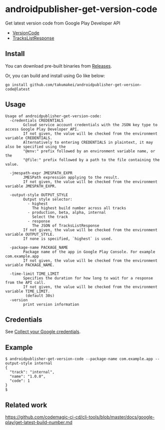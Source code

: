# androidpublisher-get-version-code
Get latest version code from Google Play Developer API

- [VersionCode](https://pkg.go.dev/google.golang.org/api@v0.210.0/androidpublisher/v3#TrackRelease.VersionCodes)
- [TracksListResponse](https://pkg.go.dev/google.golang.org/api@v0.210.0/androidpublisher/v3#TracksListResponse)

## Install

You can download pre-built binaries from [Releases](https://github.com/takumakei/androidpublisher-get-version-code/releases).

Or, you can build and install using Go like below:

```
go install github.com/takumakei/androidpublisher-get-version-code@latest
```

## Usage

```
Usage of androidpublisher-get-version-code:
  -credentials CREDENTIALS
        Gcloud service account credentials with the JSON key type to access Google Play Developer API.
        If not given, the value will be checked from the environment variable CREDENTIALS.
        Alternatively to entering CREDENTIALS in plaintext, it may also be specified using the
        "@env:" prefix followed by an environment variable name, or the
        "@file:" prefix followed by a path to the file containing the value.

  -jmespath-expr JMESPATH_EXPR
        JMESPath expression applying to the result.
        If not given, the value will be checked from the environment variable JMESPATH_EXPR.

  -output-style OUTPUT_STYLE
        Output style selector:
          - highest
            The highest build number across all tracks
          - production, beta, alpha, internal
            Select the track
          - response
            The JSON of TracksListResponse
        If not given, the value will be checked from the environment variable OUTPUT_STYLE.
        If none is specified, `highest` is used.

  -package-name PACKAGE_NAME
        Package name of the app in Google Play Console. For example com.example.app
        If not given, the value will be checked from the environment variable PACKAGE_NAME.

  -time-limit TIME_LIMIT
        Specifies the duration for how long to wait for a response from the API call.
        If not given, the value will be checked from the environment variable TIME_LIMIT.
         (default 30s)
  -version
        print version information
```

## Credentials

See [Collect your Google credentials](https://docs.fastlane.tools/getting-started/android/setup/#collect-your-google-credentials).

## Example

```
$ androidpublisher-get-version-code --package-name com.example.app --output-style internal
{
  "track": "internal",
  "name": "1.0.0",
  "code": 1
}
$
```

## Related work

https://github.com/codemagic-ci-cd/cli-tools/blob/master/docs/google-play/get-latest-build-number.md
